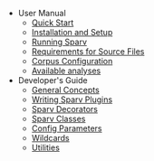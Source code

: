 - User Manual
    - [Quick Start](user-manual/quick-start.md)
    - [Installation and Setup](user-manual/installation-and-setup.md)
    - [Running Sparv](user-manual/running-sparv.md)
    - [Requirements for Source Files](user-manual/requirements-for-source-files.md)
    - [Corpus Configuration](user-manual/corpus-configuration.md)
    - [Available analyses](user-manual/available-analyses.md)
- Developer's Guide
    - [General Concepts](developers-guide/general-concepts.md)
    - [Writing Sparv Plugins](developers-guide/writing-sparv-plugins.md)
    - [Sparv Decorators](developers-guide/sparv-decorators.md)
    - [Sparv Classes](developers-guide/sparv-classes.md)
    - [Config Parameters](developers-guide/config-parameters.md)
    - [Wildcards](developers-guide/wildcards.md)
    - [Utilities](developers-guide/utilities.md)

